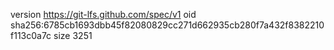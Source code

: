 version https://git-lfs.github.com/spec/v1
oid sha256:6785cb1693dbb45f82080829cc271d662935cb280f7a432f8382210f113c0a7c
size 3251
